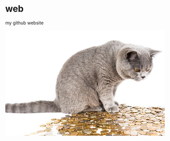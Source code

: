 # web
my github website



<img src="cat-coin.jpeg"
     alt="cat and coin"
     style="float: left; margin-right: 10px;" />
     
